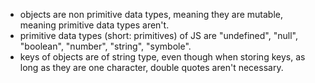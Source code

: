 - objects are non primitive data types, meaning they are mutable, meaning primitive data types aren't. 
- primitive data types (short: primitives) of JS are "undefined", "null", "boolean", "number", "string", "symbole".
- keys of objects are of string type, even though when storing keys, as long as they are one character, double quotes aren't necessary.